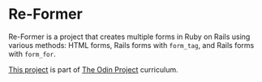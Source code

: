# Re-Former

Re-Former is a project that creates multiple forms in Ruby on Rails using various methods: HTML forms, Rails forms with `form_tag`, and Rails forms with `form_for`. 

[This project](https://www.theodinproject.com/courses/ruby-on-rails/lessons/forms?ref=lnav) is part of [The Odin Project](http://www.theodinproject.com) curriculum. 